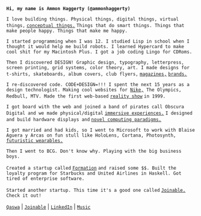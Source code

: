 __`Hi, my name is Ammon Haggerty (@ammonhaggerty)`__

`I love building things. Physical things, digital things, virtual things,` [`conceptual things.`](https://qaswa.com/sixth-sense) `Things that do smart things. Things that make people happy. Things that make me happy.`

`I started programming when I was 12. I studied Lisp in school when I thought it would help me build robots. I learned Hypercard to make cool shit for my Macintosh Plus. I got a job coding Lingo for CDRoms. `

`Then I discovered DESIGN! Graphic design, typography, letterpress, screen printing, grid systems, color theory, art. I made designs for t-shirts, skateboards, album covers, club flyers,` [`magazines,`](https://qaswa.com/rhythmos-issue-2) [`brands.`](https://qaswa.com/37signals)

`I re-discovered code. CODE+DESIGN=!!! I spent the next 15 years as a design technologist. Making cool websites for `[`Nike,`](https://qaswa.com/nike-skateboarding-v3)` The Olympics, Redbull, MTV. Made the first web-based` [`reality show`](https://qaswa.com/first-ascent) `in 1999.`

`I got board with the web and joined a band of pirates call Obscura Digital and we made physical/digital` [`immersive experiences.`](https://qaswa.com/facebook-ar) `I designed and build hardware displays and` [`novel computing paradigms.`](https://qaswa.com/bluescape)

`I got married and had kids, so I went to Microsoft to work with Blaise Aguera y Arcas on fun stull like HoloLens, Cortana, Photosynth,` [`futuristic wearables.`](https://qaswa.com/serendipity-watch)

`Then I went to BCG. Don't know why. Playing with the big business boys.`

`Created a startup called` [`Formation`](https://qaswa.com/formation) `and raised some $$. Built the loyalty program for Starbucks and United Airlines in Haskell. Got tired of enterprise software. `

`Started another startup. This time it's a good one called` [`Joinable.`](https://qaswa.com/purpose-and-belonging) `Check it out!`

[`Qaswa`](https://qaswa.com/) | [`Joinable`](https://joinable.us/) | [`LinkedIn`](https://www.linkedin.com/in/ammon/) | [`Music`](https://qaswa.com/music)


<!---
ammonhaggerty/ammonhaggerty is a ✨ special ✨ repository because its `README.md` (this file) appears on your GitHub profile.
You can click the Preview link to take a look at your changes.
--->
